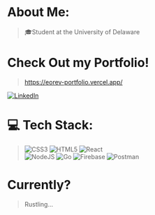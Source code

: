 # About Me:
> 🎓Student at the University of Delaware<br>


# Check Out my Portfolio!
> https://eorev-portfolio.vercel.app/

[![LinkedIn](https://img.shields.io/badge/LinkedIn-%230077B5.svg?logo=linkedin&logoColor=white)](https://linkedin.com/in/https://www.linkedin.com/in/ethan-orevillo) 

# 💻 Tech Stack:
> ![CSS3](https://img.shields.io/badge/css3-%231572B6.svg?style=for-the-badge&logo=css3&logoColor=white) 
> ![HTML5](https://img.shields.io/badge/html5-%23E34F26.svg?style=for-the-badge&logo=html5&logoColor=white) 
> ![React](https://img.shields.io/badge/react-%2320232a.svg?style=for-the-badge&logo=react&logoColor=%2361DAFB) 	
> ![NodeJS](https://img.shields.io/badge/node.js-6DA55F?style=for-the-badge&logo=node.js&logoColor=white) 
> ![Go](https://img.shields.io/badge/go-%2300ADD8.svg?style=for-the-badge&logo=go&logoColor=white) 
> ![Firebase](https://img.shields.io/badge/firebase-%23039BE5.svg?style=for-the-badge&logo=firebase) 
> ![Postman](https://img.shields.io/badge/Postman-FF6C37?style=for-the-badge&logo=postman&logoColor=white)


# Currently?
> Rustling...
